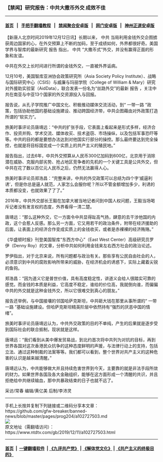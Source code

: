 ### 【禁闻】研究报告：中共大撒币外交 成效不佳
------------------------

#### [首页](https://github.com/gfw-breaker/banned-news/blob/master/README.md) &nbsp;&nbsp;|&nbsp;&nbsp; [手把手翻墙教程](https://github.com/gfw-breaker/guides/wiki) &nbsp;&nbsp;|&nbsp;&nbsp; [禁闻聚合安卓版](https://github.com/gfw-breaker/bn-android) &nbsp;&nbsp;|&nbsp;&nbsp; [网门安卓版](https://github.com/oGate2/oGate) &nbsp;&nbsp;|&nbsp;&nbsp; [神州正道安卓版](https://github.com/SzzdOgate/update) 



<div><div class="post_content" itemprop="articleBody">
 <p>
  【新唐人北京时间2019年12月12日讯】长期以来，
  <ok href="https://www.ntdtv.com/gb/中共.htm">
   中共
  </ok>
  当局利用金钱外交企图掳获周边国家的心，在外交预算上不断的加码，至于成绩如何，外界都很好奇。美国学界与智库的最新研究
  <ok href="https://www.ntdtv.com/gb/报告.htm">
   报告
  </ok>
  指出，
  <ok href="https://www.ntdtv.com/gb/中共.htm">
   中共
  </ok>
  “大撒币式”外交，并没有赢得正面的形象和友谊。
 </p>
 <p>
  中共在外交上长时间进行所谓的金钱外交，一直被外界诟病。
 </p>
 <p>
  12月10号，美国智库亚洲协会政策研究所（Asia Society Policy Institute）、战略与国际研究中心（CSIS）与威廉与玛丽学院（College of William &amp; Mary）研究对外援助实验室（AidData），联合发表一份名为“丝路外交”的最新
  <ok href="https://www.ntdtv.com/gb/报告.htm">
   报告
  </ok>
  ，关注中共在南亚与中亚13个国家的外交资源投入与回报。
 </p>
 <p>
  报告说，从孔子学院推广中国文化、积极推动媒体交流活动，到“
  <ok href="https://www.ntdtv.com/gb/一带一路.htm">
   一带一路
  </ok>
  ”政策，包括协助他国的基础设施建设、推动跨国经济带，中共企图藉由对外政策打造所谓的“软实力”。
 </p>
 <p>
  旅美时事评论员唐靖远：“中共的扩张手段，它表面上看起来是形式多样，经济合作、投资并购、学术交流、媒体收买、技术盗窃、市场操纵，以及包括军事恐吓等等。中共的目的都是要想办法达到对他国实行部分的操控。那么最终要达到完全操控，也就是将目标国变成一个实质上的共产主义的殖民地。”
 </p>
 <p>
  报告指出，过去6年，中共外交预算从人民币300亿加码到600亿，北京用于消除潜在威胁、克服内部劣势、抢占地区竞争者的先机的一个关键工具是公共外交，但中共在花了数以百亿元人民币之后，仍然无法赢得人心。
 </p>
 <p>
  旅美时事评论员郑浩昌：“完整来讲，中共的外交政策可以总结为四个字‘威逼利诱’，但是你总是逼人就范，人家怎么会服你呢？所以不管金额增加多少，利诱的本质都没变，也就效果了了了。”
 </p>
 <p>
  2016年，中共外交部长王毅在加拿大被当地记者问到中国人权问题，王毅当场喝斥记者没有发言权的态度，外界看得一清二楚。
 </p>
 <p>
  唐靖远：“那么这种外交，它一方面令中共显得趾高气扬，肆意的去干涉他国的内政，这个会惹人反感。那么另一方面，它又用若干的政治条件，附带在经济援助的后面，让表面上的经济合作变成实质上的金钱收买，或者是赤裸裸的经济贿赂。”
 </p>
 <p>
  《华盛顿时报》刊登美国智库“东西方中心”（East West Center）高级研究员罗伊（Denny Roy）的文章，分析中共如何利用金钱来左右西方社会的政治论述。
 </p>
 <p>
  罗伊指出，对于北京来说，所有问题都与政治有关。那些享有公民自由社会的人，必须意识到中共的腐败影响所带来的威胁，在经济机会的诱惑下，实际上藏着尖锐的鱼钩。
 </p>
 <p>
  郑浩昌：“因为道义它是普世价值，具有高度稳定性，讲道义会给人很踏实可靠的感觉。而金钱的本质是利益，它高度不稳定，谁给的价位高，我就倒向谁，而偏偏中共的外交就是这种金钱外交，所以它很难交到真心的朋友。”
 </p>
 <p>
  报告还举例，与中国接壤的邻国哈萨克斯坦，中共砸大钱在那里从事所谓的“
  <ok href="https://www.ntdtv.com/gb/一带一路.htm">
   一带一路
  </ok>
  ”基础设施建设。但哈萨克斯坦精英阶层中依然持有“强烈的厌恶中国的情绪”。
 </p>
 <p>
  旅美时事评论员唐靖远认为，中共外交政策的目的不单纯，产生的后果就是逐步受到国际社会的联合抵制，现状就是这样。
 </p>
 <p>
  唐靖远：“我们看到从美中爆发贸易战，到北约首次将中共列为对抗的目标，再到世界各国对这次香港民众抗争的这种态度鲜明的声援，与法律行动上的支持，包括立法、通过这种制裁的法案等等。我们都可以看到，整个世界对共产主义的这种危害的认识是越来越清醒。”
 </p>
 <p>
  唐靖远认为，中共能够做大并且持续危害世界到今天，主要靠的就是非法手段所敛的财力。如果世界各国及各大金融组织，能够在这方面形成一个清醒的共识，并且拒绝给中共继续输血，那中共暴政结束的日子也就不远了。
 </p>
 <p>
  采访/常春 编辑/黄亿美 后制/李沛灵
 </p>
 <div class="single_ad">
 </div>
</div>
</div>
<hr/>
手机上长按并复制下列链接或二维码分享本文章：<br/>
https://github.com/gfw-breaker/banned-news/blob/master/pages/prog204/a102727503.md <br/>
<a href='https://github.com/gfw-breaker/banned-news/blob/master/pages/prog204/a102727503.md'><img src='https://github.com/gfw-breaker/banned-news/blob/master/pages/prog204/a102727503.md.png'/></a> <br/>
原文地址（需翻墙访问）：https://www.ntdtv.com/gb/2019/12/11/a102727503.html


------------------------
#### [首页](https://github.com/gfw-breaker/banned-news/blob/master/README.md) &nbsp;|&nbsp; [一键翻墙软件](https://github.com/gfw-breaker/nogfw/blob/master/README.md) &nbsp;| [《九评共产党》](https://github.com/gfw-breaker/9ping.md/blob/master/README.md#九评之一评共产党是什么) | [《解体党文化》](https://github.com/gfw-breaker/jtdwh.md/blob/master/README.md) | [《共产主义的终极目的》](https://github.com/gfw-breaker/gczydzjmd.md/blob/master/README.md)


<img src='http://gfw-breaker.win/banned-news/pages/prog204/a102727503.md' width='0px' height='0px'/>